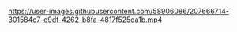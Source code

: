




https://user-images.githubusercontent.com/58906086/207666714-301584c7-e9df-4262-b8fa-4817f525da1b.mp4

